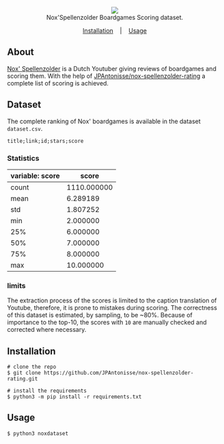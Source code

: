 
<p align="center">
<img src="./images/preview.png"/> <br />
<span>Nox'Spellenzolder Boardgames Scoring dataset.</span>
</p>

<p align="center">
  <a href="#installation">Installation</a>
  &nbsp;&nbsp;&nbsp;|&nbsp;&nbsp;&nbsp;
  <a href="#usage">Usage</a>
</p>

## About

<a href="https://www.youtube.com/channel/UCtzMObnv92ni0T_8CHGtDag" target="_BLANK">Nox' Spellenzolder</a> is a Dutch Youtuber giving reviews of boardgames and scoring them. With the help of <a href="https://github.com/JPAntonisse/nox-spellenzolder-rating">JPAntonisse/nox-spellenzolder-rating</a> a complete list of scoring is achieved.



## Dataset
The complete ranking of Nox' boardgames is available in the dataset ```dataset.csv```. 

```code
title;link;id;stars;score
```

### Statistics

| variable: score  | score |
| ------------- | ------------- |
|count | 1110.000000|
|mean | 6.289189|
|std |  1.807252|
|min |  2.000000|
|25% |  6.000000|
|50% |  7.000000|
|75% |  8.000000|
|max | 10.000000|

### limits
The extraction process of the scores is limited to the caption translation of Youtube, therefore, it is prone to mistakes during scoring. The correctness of this dataset is estimated, by sampling, to be ~80%. Because of importance to the top-10, the scores with ```10``` are manually checked and corrected where necessary.  



## Installation

```console
# clone the repo
$ git clone https://github.com/JPAntonisse/nox-spellenzolder-rating.git

# install the requirements
$ python3 -m pip install -r requirements.txt
```


## Usage

```console
$ python3 noxdataset
```

